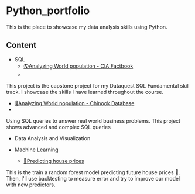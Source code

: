 # Python_portfolio
This is the place to showcase my data analysis skills using Python.
## Content
* SQL
  * [🌎Analyzing World population - CIA Factbook](https://github.com/panpapap/Python_portfolio/blob/main/SQL_Project_World_Population.ipynb)
  * 
This project is the capstone project for my Dataquest SQL Fundamental skill track. I showcase the skills I have learned throughout the course.
  * [🎼Analyzing World population - Chinook Database](https://github.com/panpapap/Python_portfolio/blob/main/SQL_Project_Chinook.ipynb)
  * 
Using SQL queries to answer real world business problems. This project shows advanced and complex SQL queries

* Data Analysis and Visualization

* Machine Learning 
  * [🏡Predicting house prices](https://github.com/panpapap/Python_portfolio/blob/main/U_S_House_price_predicting.ipynb)

This is the train a random forest model predicting future house prices 🏡. Then, I'll use backtesting to measure error and try to improve our model with new predictors.
